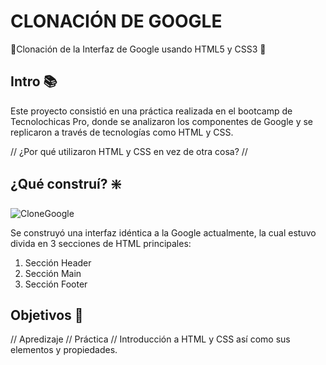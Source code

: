 # CLONACIÓN DE GOOGLE
📌Clonación de la Interfaz de Google usando HTML5 y CSS3 📌
## Intro 📚
Este proyecto consistió en una práctica realizada en el bootcamp de Tecnolochicas Pro, donde se analizaron los componentes de Google y se replicaron a través de tecnologías como HTML y CSS.

// ¿Por qué utilizaron HTML y CSS en vez de otra cosa? // 

## ¿Qué construí? ❇️

![CloneGoogle](https://github.com/carolarceo/ClonGoogle/assets/140030823/ab4f9e21-a7ac-4fe3-accf-5fd245b8bf74)

Se construyó una interfaz idéntica a la Google actualmente, la cual estuvo divida en 3 secciones de HTML principales: 

1. Sección Header
2. Sección Main
3. Sección Footer

## Objetivos 🚀
// Apredizaje // Práctica // Introducción a HTML y CSS así como sus elementos y propiedades.
